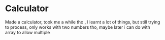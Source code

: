# Calculator
Made a calculator, took me a while tho , I learnt a lot of things, but still trying to process, only works with two numbers tho, maybe later i can do with array to allow multiple 
